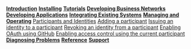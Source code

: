**[Introduction](../introduction/introduction.html)**
**[Installing](../installing/installing-index.html)**
**[Tutorials](../tutorials/tutorials.html)**
**[Developing Business Networks](../business-network/business-network-index.html)**
**[Developing Applications](../applications/applications-index.html)**
**[Integrating Existing Systems](../integrating/integrating-index.html)**
**[Managing and Operating](../managing/managingindex.html)**
[Participants and Identities](../managing/participantsandidentities.html)
[Adding a participant](../managing/participant-add.html)
[Issuing an identity to a participant](../managing/identity-issue.html)
[Revoking an identity from a participant](../managing/identity-revoke.html)
[Enabling OAuth using GitHub](../managing/github-oauth.html)
[Enabling access control using the current participant](../managing/current-participant.html)
**[Diagnosing Problems](../problems/diagnostics.html)**
**[Reference](../reference/MeetTheModules.html)**
**[Support](../support/index.html)**
